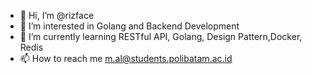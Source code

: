 - 👋 Hi, I’m @rizface
- 👀 I’m interested in Golang and Backend Development
- 🌱 I’m currently learning RESTful API, Golang, Design Pattern,Docker, Redis
- 📫 How to reach me m.al@students.polibatam.ac.id

<!---
rizface/rizface is a ✨ special ✨ repository because its `README.md` (this file) appears on your GitHub profile.
You can click the Preview link to take a look at your changes.
--->
